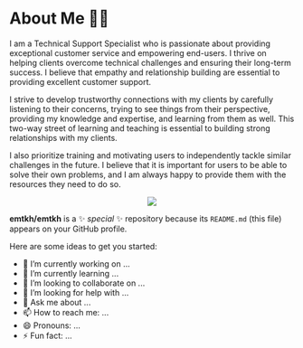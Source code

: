 # About Me 👩‍💻

I am a Technical Support Specialist who is passionate about providing exceptional customer service and empowering end-users. I thrive on helping clients overcome technical challenges and ensuring their long-term success. I believe that empathy and relationship building are essential to providing excellent customer support. 

I strive to develop trustworthy connections with my clients by carefully listening to their concerns, trying to see things from their perspective, providing my knowledge and expertise, and learning from them as well. This two-way street of learning and teaching is essential to building strong relationships with my clients.

I also prioritize training and motivating users to independently tackle similar challenges in the future. I believe that it is important for users to be able to solve their own problems, and I am always happy to provide them with the resources they need to do so.


<p align="center">
    <a href="https://github.com/emiliedionisio"><img src="https://skillicons.dev/icons?i=linux,bash,aws,github,git,docker,vim,html,markdown,wordpress,photoshop,azure,atom" /></a>
</p>

**emtkh/emtkh** is a ✨ _special_ ✨ repository because its `README.md` (this file) appears on your GitHub profile.

Here are some ideas to get you started:

- 🔭 I’m currently working on ...
- 🌱 I’m currently learning ...
- 👯 I’m looking to collaborate on ...
- 🤔 I’m looking for help with ...
- 💬 Ask me about ...
- 📫 How to reach me: ...
- 😄 Pronouns: ...
- ⚡ Fun fact: ...

